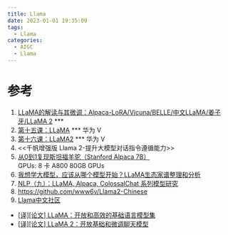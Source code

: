 ```yaml
---
title: Llama
date: 2023-01-01 19:35:09
tags:
  - Llama
categories:
  - AIGC  
  - Llama
---
```


<p></p>
<!-- more -->



# 参考
1. [LLaMA的解读与其微调：Alpaca-LoRA/Vicuna/BELLE/中文LLaMA/姜子牙/LLaMA 2](https://blog.csdn.net/v_JULY_v/article/details/129709105) ***
2. [第十五课：LLaMA](https://www.bilibili.com/video/BV1nN41157a9/)  *** 华为  V
3. [第十六课：LLaMA2](https://www.bilibili.com/video/BV1Me411z7ZV/) *** 华为  V
4. <<千帆增强版 Llama 2-提升大模型对话指令遵循能力>>
5.  [从0到1复现斯坦福羊驼（Stanford Alpaca 7B）](https://zhuanlan.zhihu.com/p/618321077)  
    GPUs: 8 卡 A800 80GB GPUs
6. [我想学大模型，应该从哪个模型开始？LLaMA生态家谱整理和分析 ](https://mp.weixin.qq.com/s?__biz=MzUyOTA5OTcwMg==&mid=2247485019&idx=1&sn=e3417472c0c1f98aede498fbe905e1a0&)
7. [NLP（九）：LLaMA, Alpaca, ColossalChat 系列模型研究](https://zhuanlan.zhihu.com/p/618695885)
7. https://github.com/www6v/Llama2-Chinese
8. [Llama中文社区](https://llama.family/)

+ [[译][论文] LLaMA：开放和高效的基础语言模型集](http://arthurchiao.art/blog/llama-paper-zh/)
+ [[译][论文] LLaMA 2：开放基础和微调聊天模型](http://arthurchiao.art/blog/llama2-paper-zh/)